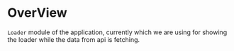 # OverView

`Loader` module of the application, currently which we are using for showing the loader while the data from api is fetching.



